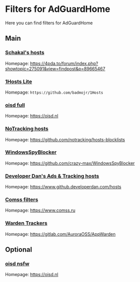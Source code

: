 # Filters for AdGuardHome

Here you can find filters for AdGuardHome

## Main

### [Schakal's hosts](https://schakal.ru/hosts/hosts.txt) 

Homepage: https://4pda.to/forum/index.php?showtopic=275091&view=findpost&p=89665467

### [1Hosts Lite](https://raw.githubusercontent.com/badmojr/1Hosts/master/Lite/adblock.txt)

Homepage: ```https://github.com/badmojr/1Hosts```

### [oisd full](https://abp.oisd.nl/)

Homepage: https://oisd.nl

### [NoTracking hosts](https://raw.githubusercontent.com/notracking/hosts-blocklists/master/hostnames.txt)

Homepage: https://github.com/notracking/hosts-blocklists

### [WindowsSpyBlocker](https://raw.githubusercontent.com/crazy-max/WindowsSpyBlocker/master/data/hosts/spy.txt)

Homepage: https://github.com/crazy-max/WindowsSpyBlocker

### [Developer Dan's Ads & Tracking hosts](https://raw.githubusercontent.com/lightswitch05/hosts/master/docs/lists/ads-and-tracking-extended.txt)

Homepage: https://www.github.developerdan.com/hosts

### [Comss filters](https://dl.comss.org/download/Comss-filters.txt)

Homepage: https://www.comss.ru

### [Warden Trackers](https://gitlab.com/AuroraOSS/AppWarden/-/raw/master/hosts/warden_trackers.txt)

Homepage: https://gitlab.com/AuroraOSS/AppWarden

## Optional

### [oisd nsfw](https://abp.oisd.nl/nsfwbig/)

Homepage: https://oisd.nl
